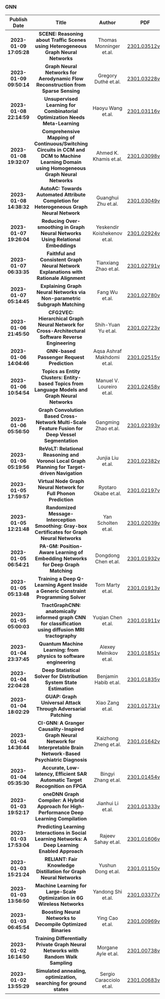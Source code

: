 
### GNN
|Publish Date|Title|Author|PDF|Code|
| :---: | :---: | :---: | :---: | :---: |
|**2023-01-09 17:05:28**|**SCENE: Reasoning about Traffic Scenes using Heterogeneous Graph Neural   Networks**|Thomas Monninger et.al.|[2301.03512v1](http://arxiv.org/abs/2301.03512v1)|null|
|**2023-01-09 09:50:14**|**Graph Neural Networks for Aerodynamic Flow Reconstruction from Sparse   Sensing**|Gregory Duthé et.al.|[2301.03228v1](http://arxiv.org/abs/2301.03228v1)|null|
|**2023-01-08 22:14:59**|**Unsupervised Learning for Combinatorial Optimization Needs Meta-Learning**|Haoyu Wang et.al.|[2301.03116v1](http://arxiv.org/abs/2301.03116v1)|null|
|**2023-01-08 19:32:07**|**Comprehensive Mapping of Continuous/Switching Circuits in CCM and DCM to   Machine Learning Domain using Homogeneous Graph Neural Networks**|Ahmed K. Khamis et.al.|[2301.03098v1](http://arxiv.org/abs/2301.03098v1)|null|
|**2023-01-08 14:38:32**|**AutoAC: Towards Automated Attribute Completion for Heterogeneous Graph   Neural Network**|Guanghui Zhu et.al.|[2301.03049v1](http://arxiv.org/abs/2301.03049v1)|[link](https://github.com/pasalab/autoac)|
|**2023-01-07 19:26:04**|**Reducing Over-smoothing in Graph Neural Networks Using Relational   Embeddings**|Yeskendir Koishekenov et.al.|[2301.02924v1](http://arxiv.org/abs/2301.02924v1)|null|
|**2023-01-07 06:33:35**|**Faithful and Consistent Graph Neural Network Explanations with Rationale   Alignment**|Tianxiang Zhao et.al.|[2301.02791v1](http://arxiv.org/abs/2301.02791v1)|null|
|**2023-01-07 05:14:45**|**Explaining Graph Neural Networks via Non-parametric Subgraph Matching**|Fang Wu et.al.|[2301.02780v1](http://arxiv.org/abs/2301.02780v1)|null|
|**2023-01-06 21:45:50**|**CFG2VEC: Hierarchical Graph Neural Network for Cross-Architectural   Software Reverse Engineering**|Shih-Yuan Yu et.al.|[2301.02723v1](http://arxiv.org/abs/2301.02723v1)|null|
|**2023-01-06 14:04:46**|**GNN-based Passenger Request Prediction**|Aqsa Ashraf Makhdomi et.al.|[2301.02515v1](http://arxiv.org/abs/2301.02515v1)|null|
|**2023-01-06 10:54:54**|**Topics as Entity Clusters: Entity-based Topics from Language Models and   Graph Neural Networks**|Manuel V. Loureiro et.al.|[2301.02458v1](http://arxiv.org/abs/2301.02458v1)|null|
|**2023-01-06 05:56:50**|**Graph Convolution Based Cross-Network Multi-Scale Feature Fusion for   Deep Vessel Segmentation**|Gangming Zhao et.al.|[2301.02393v1](http://arxiv.org/abs/2301.02393v1)|null|
|**2023-01-06 05:19:56**|**ReVoLT: Relational Reasoning and Voronoi Local Graph Planning for   Target-driven Navigation**|Junjia Liu et.al.|[2301.02382v1](http://arxiv.org/abs/2301.02382v1)|null|
|**2023-01-05 17:59:57**|**Virtual Node Graph Neural Network for Full Phonon Prediction**|Ryotaro Okabe et.al.|[2301.02197v1](http://arxiv.org/abs/2301.02197v1)|[link](https://github.com/RyotaroOKabe/phonon_prediction)|
|**2023-01-05 12:21:48**|**Randomized Message-Interception Smoothing: Gray-box Certificates for   Graph Neural Networks**|Yan Scholten et.al.|[2301.02039v1](http://arxiv.org/abs/2301.02039v1)|null|
|**2023-01-05 06:54:21**|**PA-GM: Position-Aware Learning of Embedding Networks for Deep Graph   Matching**|Dongdong Chen et.al.|[2301.01932v1](http://arxiv.org/abs/2301.01932v1)|[link](https://github.com/anonymous)|
|**2023-01-05 05:13:48**|**Training a Deep Q-Learning Agent Inside a Generic Constraint Programming   Solver**|Tom Marty et.al.|[2301.01913v1](http://arxiv.org/abs/2301.01913v1)|null|
|**2023-01-05 05:00:03**|**TractGraphCNN: anatomically informed graph CNN for classification using   diffusion MRI tractography**|Yuqian Chen et.al.|[2301.01911v1](http://arxiv.org/abs/2301.01911v1)|null|
|**2023-01-04 23:37:45**|**Quantum Machine Learning: from physics to software engineering**|Alexey Melnikov et.al.|[2301.01851v1](http://arxiv.org/abs/2301.01851v1)|null|
|**2023-01-04 22:04:28**|**Deep Statistical Solver for Distribution System State Estimation**|Benjamin Habib et.al.|[2301.01835v1](http://arxiv.org/abs/2301.01835v1)|null|
|**2023-01-04 18:02:29**|**GUAP: Graph Universal Attack Through Adversarial Patching**|Xiao Zang et.al.|[2301.01731v1](http://arxiv.org/abs/2301.01731v1)|null|
|**2023-01-04 14:36:44**|**CI-GNN: A Granger Causality-Inspired Graph Neural Network for   Interpretable Brain Network-Based Psychiatric Diagnosis**|Kaizhong Zheng et.al.|[2301.01642v1](http://arxiv.org/abs/2301.01642v1)|null|
|**2023-01-04 05:35:30**|**Accurate, Low-latency, Efficient SAR Automatic Target Recognition on   FPGA**|Bingyi Zhang et.al.|[2301.01454v1](http://arxiv.org/abs/2301.01454v1)|null|
|**2023-01-03 19:52:17**|**oneDNN Graph Compiler: A Hybrid Approach for High-Performance Deep   Learning Compilation**|Jianhui Li et.al.|[2301.01333v1](http://arxiv.org/abs/2301.01333v1)|null|
|**2023-01-03 17:53:04**|**Predicting Learning Interactions in Social Learning Networks: A Deep   Learning Enabled Approach**|Rajeev Sahay et.al.|[2301.01606v1](http://arxiv.org/abs/2301.01606v1)|[link](https://github.com/jess-jpg-txt/sln-learning)|
|**2023-01-03 15:21:24**|**RELIANT: Fair Knowledge Distillation for Graph Neural Networks**|Yushun Dong et.al.|[2301.01150v2](http://arxiv.org/abs/2301.01150v2)|[link](https://github.com/yushundong/reliant)|
|**2023-01-03 13:56:50**|**Machine Learning for Large-Scale Optimization in 6G Wireless Networks**|Yandong Shi et.al.|[2301.03377v1](http://arxiv.org/abs/2301.03377v1)|null|
|**2023-01-03 06:45:54**|**Boosting Neural Networks to Decompile Optimized Binaries**|Ying Cao et.al.|[2301.00969v1](http://arxiv.org/abs/2301.00969v1)|null|
|**2023-01-02 16:14:50**|**Training Differentially Private Graph Neural Networks with Random Walk   Sampling**|Morgane Ayle et.al.|[2301.00738v1](http://arxiv.org/abs/2301.00738v1)|null|
|**2023-01-02 13:55:29**|**Simulated annealing, optimization, searching for ground states**|Sergio Caracciolo et.al.|[2301.00683v1](http://arxiv.org/abs/2301.00683v1)|null|
